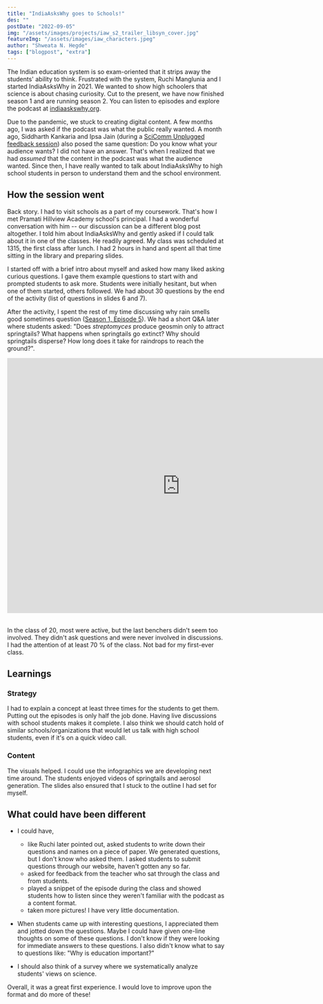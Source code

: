 ```yaml
---
title: "IndiaAsksWhy goes to Schools!"
des: ""
postDate: "2022-09-05"
img: "/assets/images/projects/iaw_s2_trailer_libsyn_cover.jpg"
featureImg: "/assets/images/iaw_characters.jpeg"
author: "Shweata N. Hegde"
tags: ["blogpost", "extra"]
---
```

The Indian education system is so exam-oriented that it strips away the students' ability to think. Frustrated with the system, Ruchi Manglunia and I started IndiaAsksWhy in 2021. We wanted to show high schoolers that science is about chasing curiosity. Cut to the present, we have now finished season 1 and are running season 2. You can listen to episodes and explore the podcast at [indiaaskswhy.org](https://www.indiaaskswhy.org/).

Due to the pandemic, we stuck to creating digital content. A few months ago, I was asked if the podcast was what the public really wanted. A month ago, Siddharth Kankaria and Ipsa Jain (during a [SciComm Unplugged feedback session](https://twitter.com/shweataHegde/status/1541625287888076800)) also posed the same question: Do you know what your audience wants? I did not have an answer. That's when I realized that we had _assumed_ that the content in the podcast was what the audience wanted. Since then, I have really wanted to talk about IndiaAsksWhy to high school students in person to understand them and the school environment.

## How the session went
Back story. I had to visit schools as a part of my coursework. That's how I met Pramati Hillview Academy school's principal. I had a wonderful conversation with him -- our discussion can be a different blog post altogether. I told him about IndiaAsksWhy and gently asked if I could talk about it in one of the classes. He readily agreed. My class was scheduled at 1315, the first class after lunch. I had 2 hours in hand and spent all that time sitting in the library and preparing slides. 

I started off with a brief intro about myself and asked how many liked asking curious questions. I gave them example questions to start with and prompted students to ask more. Students were initially hesitant, but when one of them started, others followed. We had about 30 questions by the end of the activity (list of questions in slides 6 and 7).

After the activity, I spent the rest of my time discussing why rain smells good sometimes question ([Season 1, Episode 5](https://www.indiaaskswhy.org/episode/2022-03-24-why-does-rain-smell-good/)). We had a short Q&A later where students asked: "Does _streptomyces_ produce geosmin only to attract springtails? What happens when springtails go extinct? Why should springtails disperse? How long does it take for raindrops to reach the ground?". 

<div class = 'google-slides-container'>
<iframe src="https://docs.google.com/presentation/d/e/2PACX-1vSsnVGl72jZOwRr8s_4jTzndeNTsnK2oHIkMdBmBNBHC5hTrZV0raOmf_YgGEdpCw/embed?start=false&loop=false&delayms=60000" frameborder="0" width="800" height="591" allowfullscreen="true" mozallowfullscreen="true" webkitallowfullscreen="true"></iframe>
</div>

<br>

In the class of 20, most were active, but the last benchers didn't seem too involved. They didn't ask questions and were never involved in discussions. I had the attention of at least 70 % of the class. Not bad for my first-ever class.

## Learnings
### Strategy
I had to explain a concept at least three times for the students to get them. Putting out the episodes is only half the job done. Having live discussions with school students makes it complete. I also think we should catch hold of similar schools/organizations that would let us talk with high school students, even if it's on a quick video call.

### Content
The visuals helped. I could use the infographics we are developing next time around. The students enjoyed videos of springtails and aerosol generation. The slides also ensured that I stuck to the outline I had set for myself. 

## What could have been different
- I could have, 
  - like Ruchi later pointed out, asked students to write down their questions and names on a piece of paper. We generated questions, but I don't know who asked them. I asked students to submit questions through our website, haven't gotten any so far.
  - asked for feedback from the teacher who sat through the class and from students.
  - played a snippet of the episode during the class and showed students how to listen since they weren't familiar with the podcast as a content format.
  - taken more pictures! I have very little documentation.

- When students came up with interesting questions, I appreciated them and jotted down the questions. Maybe I could have given one-line thoughts on some of these questions. I don't know if they were looking for immediate answers to these questions. I also didn't know what to say to questions like: "Why is education important?"

- I should also think of a survey where we systematically analyze students' views on science.

Overall, it was a great first experience. I would love to improve upon the format and do more of these!